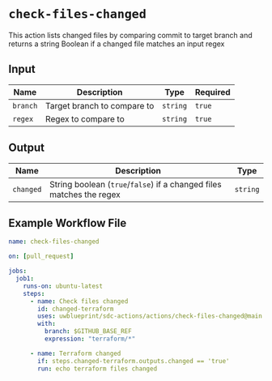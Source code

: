 # `check-files-changed`

This action lists changed files by comparing commit to target branch and returns a string Boolean if a changed file matches an input regex

## Input

| Name     | Description                 | Type     | Required |
| -------- | --------------------------- | -------- | -------- |
| `branch` | Target branch to compare to | `string` | `true`   |
| `regex`  | Regex to compare to         | `string` | `true`   |

## Output

| Name      | Description                                                          | Type     |
| --------- | ---------------------------------------------------------------------| -------- |
| `changed` | String boolean (`true`/`false`) if a changed files matches the regex | `string` |

## Example Workflow File

```yaml
name: check-files-changed

on: [pull_request]

jobs:
  job1:
    runs-on: ubuntu-latest
    steps:
      - name: Check files changed
        id: changed-terraform
        uses: uwblueprint/sdc-actions/actions/check-files-changed@main
        with:
          branch: $GITHUB_BASE_REF
          expression: "terraform/*"

      - name: Terraform changed
        if: steps.changed-terraform.outputs.changed == 'true'
        run: echo terraform files changed
```
